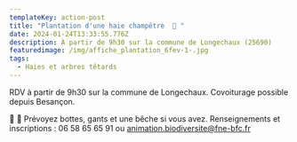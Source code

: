 ```yaml
---
templateKey: action-post
title: "Plantation d'une haie champêtre  🌿 "
date: 2024-01-24T13:33:55.776Z
description: À partir de 9h30 sur la commune de Longechaux (25690)
featuredimage: /img/affiche_plantation_6fev-1-.jpg
tags:
  - Haies et arbres têtards
---
```

<!--StartFragment-->

RDV à partir de 9h30 sur la commune de Longechaux. Covoiturage possible depuis Besançon.

👢 🧤 Prévoyez bottes, gants et une bêche si vous avez. Renseignements et inscriptions : 06 58 65 65 91 ou animation.biodiversite@fne-bfc.fr

<!--EndFragment-->